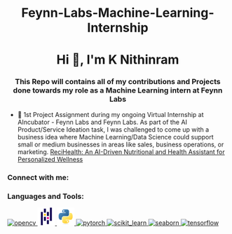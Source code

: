 <h1 align="center">Feynn-Labs-Machine-Learning-Internship</h1>
<h1 align="center">Hi 👋, I'm K Nithinram</h1>
<h3 align="center">This Repo will contains all of my contributions and Projects done towards my role as a Machine Learning intern at Feynn Labs</h3>

- 🔭 1st Project Assignment during my ongoing Virtual Internship at AIncubator - Feynn Labs and Feynn Labs. As part of the AI Product/Service Ideation task, I was challenged to come up with a business idea where Machine Learning/Data Science could support small or medium businesses in areas like sales, business operations, or marketing. [ReciHealth: An AI-Driven Nutritional and Health Assistant for Personalized Wellness](https://github.com/nithinrk11/Feynn-Labs-Machine-Learning-Internship/blob/main/Project1/K_Nithinram.pdf)

<h3 align="left">Connect with me:</h3>
<p align="left">
</p>

<h3 align="left">Languages and Tools:</h3>
<p align="left"> <a href="https://opencv.org/" target="_blank" rel="noreferrer"> <img src="https://www.vectorlogo.zone/logos/opencv/opencv-icon.svg" alt="opencv" width="40" height="40"/> </a> <a href="https://pandas.pydata.org/" target="_blank" rel="noreferrer"> <img src="https://raw.githubusercontent.com/devicons/devicon/2ae2a900d2f041da66e950e4d48052658d850630/icons/pandas/pandas-original.svg" alt="pandas" width="40" height="40"/> </a> <a href="https://www.python.org" target="_blank" rel="noreferrer"> <img src="https://raw.githubusercontent.com/devicons/devicon/master/icons/python/python-original.svg" alt="python" width="40" height="40"/> </a> <a href="https://pytorch.org/" target="_blank" rel="noreferrer"> <img src="https://www.vectorlogo.zone/logos/pytorch/pytorch-icon.svg" alt="pytorch" width="40" height="40"/> </a> <a href="https://scikit-learn.org/" target="_blank" rel="noreferrer"> <img src="https://upload.wikimedia.org/wikipedia/commons/0/05/Scikit_learn_logo_small.svg" alt="scikit_learn" width="40" height="40"/> </a> <a href="https://seaborn.pydata.org/" target="_blank" rel="noreferrer"> <img src="https://seaborn.pydata.org/_images/logo-mark-lightbg.svg" alt="seaborn" width="40" height="40"/> </a> <a href="https://www.tensorflow.org" target="_blank" rel="noreferrer"> <img src="https://www.vectorlogo.zone/logos/tensorflow/tensorflow-icon.svg" alt="tensorflow" width="40" height="40"/> </a> </p>
